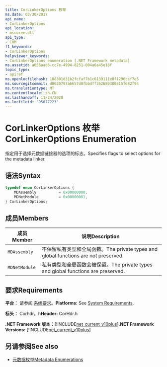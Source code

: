 ```yaml
---
title: CorLinkerOptions 枚举
ms.date: 03/30/2017
api_name:
- CorLinkerOptions
api_location:
- mscoree.dll
api_type:
- COM
f1_keywords:
- CorLinkerOptions
helpviewer_keywords:
- CorLinkerOptions enumeration [.NET Framework metadata]
ms.assetid: a656aad6-cc7e-4994-8251-004a6a45e18f
topic_type:
- apiref
ms.openlocfilehash: 188301d31b2fcfaf7b1c6139111e8f1296ccf7e5
ms.sourcegitcommit: d8020797a6657d0fbbdff362b80300815f682f94
ms.translationtype: MT
ms.contentlocale: zh-CN
ms.lasthandoff: 11/24/2020
ms.locfileid: "95677223"
---
```

# <a name="corlinkeroptions-enumeration"></a><span data-ttu-id="6955a-102">CorLinkerOptions 枚举</span><span class="sxs-lookup"><span data-stu-id="6955a-102">CorLinkerOptions Enumeration</span></span>

<span data-ttu-id="6955a-103">指定用于选择元数据链接器的选项的标志。</span><span class="sxs-lookup"><span data-stu-id="6955a-103">Specifies flags to select options for the metadata linker.</span></span>  
  
## <a name="syntax"></a><span data-ttu-id="6955a-104">语法</span><span class="sxs-lookup"><span data-stu-id="6955a-104">Syntax</span></span>  
  
```cpp  
typedef enum CorLinkerOptions {  
    MDAssembly          = 0x00000000,  
    MDNetModule         = 0x00000001,  
} CorLinkerOptions;  
```  
  
## <a name="members"></a><span data-ttu-id="6955a-105">成员</span><span class="sxs-lookup"><span data-stu-id="6955a-105">Members</span></span>  
  
|<span data-ttu-id="6955a-106">成员</span><span class="sxs-lookup"><span data-stu-id="6955a-106">Member</span></span>|<span data-ttu-id="6955a-107">说明</span><span class="sxs-lookup"><span data-stu-id="6955a-107">Description</span></span>|  
|------------|-----------------|  
|`MDAssembly`|<span data-ttu-id="6955a-108">不保留私有类型和全局函数。</span><span class="sxs-lookup"><span data-stu-id="6955a-108">The private types and global functions are not preserved.</span></span>|  
|`MDNetModule`|<span data-ttu-id="6955a-109">私有类型和全局函数会被保留。</span><span class="sxs-lookup"><span data-stu-id="6955a-109">The private types and global functions are preserved.</span></span>|  
  
## <a name="requirements"></a><span data-ttu-id="6955a-110">要求</span><span class="sxs-lookup"><span data-stu-id="6955a-110">Requirements</span></span>  

 <span data-ttu-id="6955a-111">**平台：** 请参阅 [系统要求](../../get-started/system-requirements.md)。</span><span class="sxs-lookup"><span data-stu-id="6955a-111">**Platforms:** See [System Requirements](../../get-started/system-requirements.md).</span></span>  
  
 <span data-ttu-id="6955a-112">**标头：** Corhdr。h</span><span class="sxs-lookup"><span data-stu-id="6955a-112">**Header:** CorHdr.h</span></span>  
  
 <span data-ttu-id="6955a-113">**.NET Framework 版本：**[!INCLUDE[net_current_v10plus](../../../../includes/net-current-v10plus-md.md)]</span><span class="sxs-lookup"><span data-stu-id="6955a-113">**.NET Framework Versions:** [!INCLUDE[net_current_v10plus](../../../../includes/net-current-v10plus-md.md)]</span></span>  
  
## <a name="see-also"></a><span data-ttu-id="6955a-114">另请参阅</span><span class="sxs-lookup"><span data-stu-id="6955a-114">See also</span></span>

- [<span data-ttu-id="6955a-115">元数据枚举</span><span class="sxs-lookup"><span data-stu-id="6955a-115">Metadata Enumerations</span></span>](metadata-enumerations.md)
